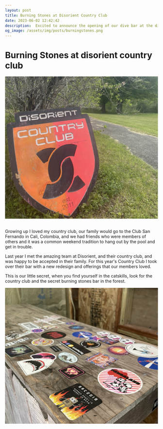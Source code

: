 ```yaml
---
layout: post
title: Burning Stones at Disorient Country Club
date: 2023-06-02 12:42:42
description:  Excited to announce the opening of our dive bar at the disorient country club
og_image: /assets/img/posts/burningstones.png
---
```


# Burning Stones at disorient country club

<img src="/assets/img/posts/disorient.png" style="max-width: 100%; margin-bottom: 16px;" alt="disorient country club entrance" >

Growing up I loved my country club, our family would go to the Club San Fernando in Cali, Colombia, and we had friends who were members of others and it was a common weekend tradition to hang out by the pool and get in trouble.

Last year I met the amazing team at Disorient, and their country club, and was happy to be accepted in their family. For this year's Country Club I took over their bar with a new redesign and offerings that our members loved.

This is our little secret, when you find yourself in the catskills, look for the country club and the secret burning stones bar in the forest.

<img src="/assets/img/posts/burningstones.png" style="max-width: 100%;" alt="disorient country club entrance" >
